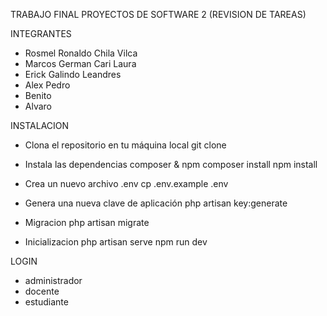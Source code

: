 TRABAJO FINAL PROYECTOS DE SOFTWARE 2 (REVISION DE TAREAS)

INTEGRANTES
 - Rosmel Ronaldo Chila Vilca
 - Marcos German Cari Laura
 - Erick Galindo Leandres
 - Alex Pedro
 - Benito
 - Alvaro

INSTALACION
- Clona el repositorio en tu máquina local
  git clone

- Instala las dependencias composer & npm
  composer install
  npm install

- Crea un nuevo archivo .env
  cp .env.example .env
  
- Genera una nueva clave de aplicación
  php artisan key:generate

- Migracion
  php artisan migrate

- Inicializacion
  php artisan serve
  npm run dev

LOGIN 
- administrador
- docente
- estudiante



